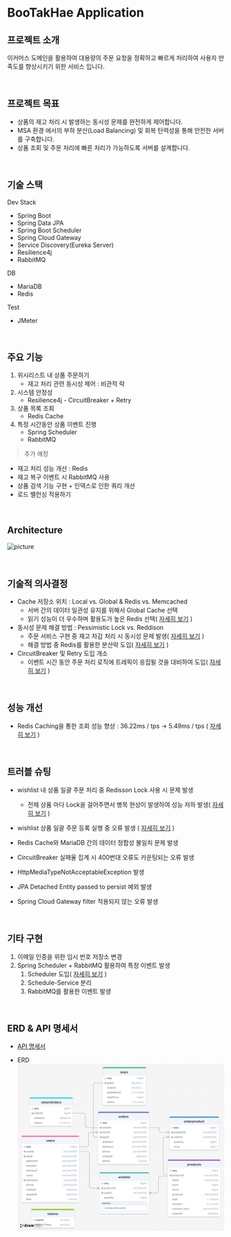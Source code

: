 # BooTakHae Application

## 프로젝트 소개

이커머스 도메인을 활용하여 대용량의 주문 요청을 정확하고 빠르게 처리하여 사용자 만족도를 향상시키기 위한 서비스 입니다.

<br>

## 프로젝트 목표

- 상품의 재고 처리 시 발생하는 동시성 문제를 완전하게 제어합니다.
- MSA 환경 에서의 부하 분산(Load Balancing) 및 회복 탄력성을 통해 안전한 서버를 구축합니다.
- 상품 조회 및 주문 처리에 빠른 처리가 가능하도록 서버를 설계합니다.

<br>

## 기술 스택

Dev Stack

- Spring Boot
- Spring Data JPA
- Spring Boot Scheduler
- Spring Cloud Gateway
- Service Discovery(Eureka Server)
- Resilience4j
- RabbitMQ

DB 

- MariaDB
- Redis

Test

- JMeter

<br>

## 주요 기능

1. 위시리스트 내 상품 주문하기
    - 재고 처리 관련 동시성 제어 : 비관적 락
2. 시스템 안정성
    - Resilience4j - CircuitBreaker + Retry
3. 상품 목록 조회
    - Redis Cache
4. 특정 시간동안 상품 이벤트 진행
    - Spring Scheduler
    - RabbitMQ

> 추가 예정
- 재고 처리 성능 개선 : Redis
- 재고 복구 이벤트 시 RabbitMQ 사용
- 상품 검색 기능 구현 + 인덱스로 인한 쿼리 개선
- 로드 밸런싱 적용하기

<br>

## Architecture

![picture](https://www.notion.so/image/https%3A%2F%2Fprod-files-secure.s3.us-west-2.amazonaws.com%2F81cfe124-34c3-47ae-8bfa-2111950b84c6%2F21963d37-df36-47d3-a9f2-34b0b2010992%2F%25EC%25A0%259C%25EB%25AA%25A9_%25EC%2597%2586%25EB%258A%2594_%25EB%258B%25A4%25EC%259D%25B4%25EC%2596%25B4%25EA%25B7%25B8%25EB%259E%25A8.drawio_(1).png?table=block&id=1fa7a446-499c-478d-bbcc-0abcb846a325&spaceId=81cfe124-34c3-47ae-8bfa-2111950b84c6&width=2000&userId=4143463d-d548-47bb-97d8-60f13214f72c&cache=v2)

<br>

## 기술적 의사결정

- Cache 저장소 위치 : Local vs. Global & Redis vs. Memcached
    - 서버 간의 데이터 일관성 유지를 위해서 Global Cache 선택
    - 읽기 성능이 더 우수하며 활용도가 높은 Redis 선택( [자세히 보기](https://velog.io/@hyensukim/BooTakHae-Local-vs.-Global-Cache) )
- 동시성 문제 해결 방법 : Pessimistic Lock vs. Reddison
    - 주문 서비스 구현 중 재고 차감 처리 시 동시성 문제 발생( [자세히 보기](https://velog.io/@hyensukim/BootakHae-%EB%8F%99%EC%8B%9C%EC%84%B1-%EB%AC%B8%EC%A0%9C-%ED%95%B4%EA%B2%B0) )
    - 해결 방법 중 Redis를 활용한 분산락 도입( [자세히 보기](https://velog.io/@hyensukim/BooTakHae-%EB%8F%99%EC%8B%9C%EC%84%B1-%EB%AC%B8%EC%A0%9C-%ED%95%B4%EA%B2%B02) )
- CircuitBreaker 및 Retry 도입 개소
    - 이벤트 시간 동안 주문 처리 로직에 트레픽이 응집될 것을 대비하여 도입( [자세히 보기](https://velog.io/@hyensukim/BooTakHae-CircuitBreaker-%EB%8F%84%EC%9E%85-%EA%B0%9C%EC%86%8C) )

<br>

## 성능 개선

- Redis Caching을 통한 조회 성능 향상 :  36.22ms / tps → 5.49ms / tps ( [자세히 보기](https://velog.io/@hyensukim/BooTakHae-%EC%83%81%ED%92%88-%EB%AA%A9%EB%A1%9D-%EC%BA%90%EC%8B%B1%ED%95%98%EA%B8%B0) )

<br>

## 트러블 슈팅

- wishlist 내 상품 일괄 주문 처리 중 Redisson Lock 사용 시 문제 발생
    - 전체 상품 마다 Lock을 걸어주면서 병목 현상이 발생하여 성능 저하 발생( [자세히 보기](https://velog.io/@hyensukim/BooTakHae-%EC%9C%84%EC%8B%9C%EB%A6%AC%EC%8A%A4%ED%8A%B8-%EB%82%B4-%EC%A0%84%EC%B2%B4-%EC%83%81%ED%92%88-%EC%A3%BC%EB%AC%B8-%EC%8B%9C-Lock-%EC%A0%81%EC%9A%A9-%EB%B0%A9%EC%8B%9D) )
 
- wishlist 상품 일괄 주문 등록 실행 중 오류 발생 ( [자세히 보기](https://velog.io/@hyensukim/BooTakHae-wishlist-%EC%83%81%ED%92%88-%EC%9D%BC%EA%B4%84-%EC%A3%BC%EB%AC%B8-%EB%93%B1%EB%A1%9D-%EC%8B%A4%ED%96%89-%EC%A4%91-%EC%98%A4%EB%A5%98-%EB%B0%9C%EC%83%9D) )
- Redis Cache와 MariaDB 간의 데이터 정합성 불일치 문제 발생
- CircuitBreaker 실패율 집계 시 400번대 오류도 카운팅되는 오류 발생
- HttpMediaTypeNotAcceptableException 발생
- JPA Detached Entity passed to persist 예외 발생
- Spring Cloud Gateway filter 적용되지 않는 오류 발생

<br>

## 기타 구현

1. 이메일 인증을 위한 임시 번호 저장소 변경
2. Spring Scheduler + RabbitMQ 활용하여 특정 이벤트 발생
    1. Scheduler 도입( [자세히 보기](https://velog.io/@hyensukim/Spring-Scheduler-%EB%8F%84%EC%9E%85%EA%B8%B0) )
    2. Schedule-Service 분리
    3. RabbitMQ를 활용한 이벤트 발생

<br>

## ERD & API 명세서

- [API 명세서](https://dark-elm-e4a.notion.site/3643ce7aec4b4dea82b4c3bc8535a76f?v=ff50dfcedb3b4b27ab999ae160c74d27&pvs=4)

- ERD
    ![ERD](https://raw.githubusercontent.com/hyensukim/Bootakhae/main/images/ERD.png)
